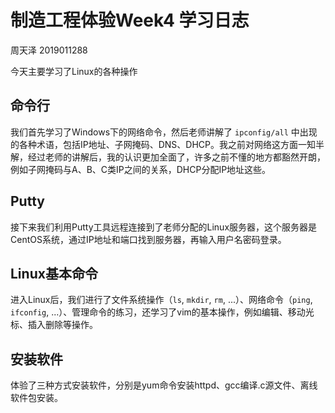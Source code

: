 # 制造工程体验Week4 学习日志

周天泽  2019011288



今天主要学习了Linux的各种操作

## 命令行

我们首先学习了Windows下的网络命令，然后老师讲解了 `ipconfig/all` 中出现的各种术语，包括IP地址、子网掩码、DNS、DHCP。我之前对网络这方面一知半解，经过老师的讲解后，我的认识更加全面了，许多之前不懂的地方都豁然开朗，例如子网掩码与A、B、C类IP之间的关系，DHCP分配IP地址这些。

## Putty

接下来我们利用Putty工具远程连接到了老师分配的Linux服务器，这个服务器是CentOS系统，通过IP地址和端口找到服务器，再输入用户名密码登录。

## Linux基本命令

进入Linux后，我们进行了文件系统操作（`ls`, `mkdir`, `rm`, ...）、网络命令（`ping`, `ifconfig`, ...）、管理命令的练习，还学习了vim的基本操作，例如编辑、移动光标、插入删除等操作。

## 安装软件

体验了三种方式安装软件，分别是yum命令安装httpd、gcc编译.c源文件、离线软件包安装。
